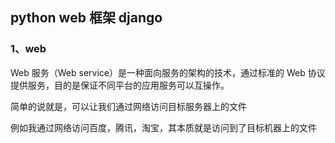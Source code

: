 ## python web 框架 django

### 1、web

Web 服务（Web service）是一种面向服务的架构的技术，通过标准的 Web 协议提供服务，目的是保证不同平台的应用服务可以互操作。

简单的说就是，可以让我们通过网络访问目标服务器上的文件

例如我通过网络访问百度，腾讯，淘宝，其本质就是访问到了目标机器上的文件


